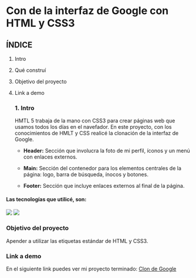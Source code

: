 # Con de la interfaz de Google con HTML y CSS3

## ÍNDICE
1. Intro
2. Qué construí
3. Objetivo del proyecto
4. Link a demo

   ### 1. Intro
   HMTL 5 trabaja de la mano con CSS3 para crear páginas web que usamos todos los días en el navefador. En este proyecto, con los conocimientos de HMLT y CSS realicé la clonación de la interfaz de Google.

   - **Header:** Sección que involucra la foto de mi perfil, íconos y un menú con enlaces externos.
  
   - **Main:** Sección del contenedor para los elementos centrales de la página: logo, barra de búsqueda, ínocos y botones.
  
   - **Footer:** Sección que incluye enlaces externos al final de la página.
  
#### Las tecnologías que utilicé, son: 
<img src="https://img.shields.io/badge/HTML5-E34F26?style=for-the-badge&logo=htm15&logoColor=white" />
<img src="https://img.shields.io/badge/CSS3-1572B6?style=for-the-badge&logo=css3&logoColor=white" />

### Objetivo del proyecto 
Apender a utilizar las etiquetas estándar de HTML y CSS3.

### Link a demo
En el siguiente link puedes ver mi proyecto terminado: [Clon de Google](https://copiadegoogle-phi.vercel.app/)


